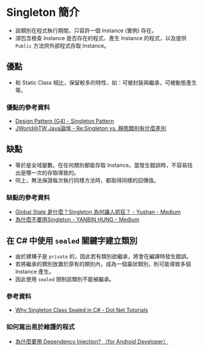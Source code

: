 # Singleton 簡介

- 該類別在程式執行期間，只容許一個 Instance (實例) 存在。
- 須包含檢查 Instance 是否存在的程式、產生 Instance 的程式，以及提供 `Public` 方法供外部程式存取 Instance。

## 優點

- 和 Static Class 相比，保留較多的特性，如：可被封裝與繼承，可被動態產生等。

### 優點的參考資料
- [Design Pattern (G4) - Singleton Pattern](http://limitedcode.blogspot.com/2015/07/design-pattern-singleton-pattern.html)
- [JWorld@TW Java論壇 - Re:Singleton vs. 靜態類別有什麼差別](https://www.javaworld.com.tw/jute/post/view?bid=44&id=53503&sty=0&tpg=5&ppg=1&age=0)

## 缺點
- 等於是全域變數。在任何類別都能存取 Instance。當發生錯誤時，不容易找出是哪一次的存取導致的。
- 同上，無法保證每次執行同樣方法時，都取得同樣的回傳值。

### 缺點的參考資料
- [Global State 是什麼？Singleton 為何讓人抓狂？ - Yushan - Medium](https://medium.com/@yushann/6d81658fff8e)
- [為什麼不要用Singleton - YANBIN HUNG - Medium](https://medium.com/@hung_yanbin/2de2043a1dbf)

## 在 C# 中使用 `sealed` 關鍵字建立類別
- 由於建構子是 `private` 的，因此若有類別欲繼承，將會在編譯時發生錯誤。
- 若將繼承的類別放置於原有的類別內，成為一個巢狀類別，則可能導致多個 Instance 產生。
- 因此使用 `sealed` 限制該類別不能被繼承。

### 參考資料
- [Why Singleton Class Sealed in C# - Dot Net Tutorials](https://dotnettutorials.net/lesson/singleton-class-sealed/)

### 如何寫出易於維護的程式
- [為什麼要用 Dependency Injection? （for Android Developer）](https://medium.com/@hung_yanbin/e7b65704a5ac)